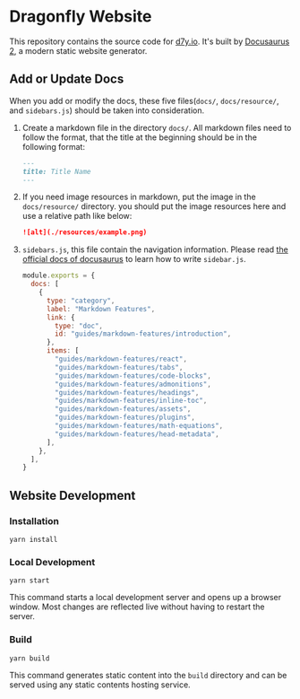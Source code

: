 # Dragonfly Website

This repository contains the source code for [d7y.io](https://d7y.io).
It's built by [Docusaurus 2](https://v2.docusaurus.io/), a modern static website generator.

## Add or Update Docs

When you add or modify the docs,
these five files(`docs/`, `docs/resource/`, and `sidebars.js`) should be taken into consideration.

1. Create a markdown file in the directory `docs/`. All markdown files need to follow the format,
   that the title at the beginning should be in the following format:

   ```markdown
   ---
   title: Title Name
   ---
   ```

2. If you need image resources in markdown, put the image in the `docs/resource/` directory.
   you should put the image resources here and use a relative path like below:

   ```markdown
   ![alt](./resources/example.png)
   ```

3. `sidebars.js`, this file contain the navigation information.
   Please read [the official docs of docusaurus](https://docusaurus.io/docs/sidebar) to learn how to write `sidebar.js`.

   ```js
   module.exports = {
     docs: [
       {
         type: "category",
         label: "Markdown Features",
         link: {
           type: "doc",
           id: "guides/markdown-features/introduction",
         },
         items: [
           "guides/markdown-features/react",
           "guides/markdown-features/tabs",
           "guides/markdown-features/code-blocks",
           "guides/markdown-features/admonitions",
           "guides/markdown-features/headings",
           "guides/markdown-features/inline-toc",
           "guides/markdown-features/assets",
           "guides/markdown-features/plugins",
           "guides/markdown-features/math-equations",
           "guides/markdown-features/head-metadata",
         ],
       },
     ],
   }
   ```

## Website Development

### Installation

```shell
yarn install
```

### Local Development

```shell
yarn start
```

This command starts a local development server and opens up a browser window.
Most changes are reflected live without having to restart the server.

### Build

```shell
yarn build
```

This command generates static content into the `build` directory and can be served using any static contents hosting service.
